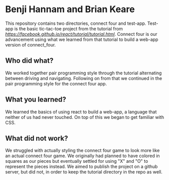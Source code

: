 # Benji Hannam and Brian Keare

This repository contains two directories, connect four and test-app. Test-app is the basic tic-tac-toe project from the tutorial from _https://facebook.github.io/react/tutorial/tutorial.html_. Connect four is our advancement using what we learned from that tutorial to build a web-app version of connect_four.


## Who did what?
We worked together pair programming style through the tutorial alternating between driving and navigating. Following on from that we continued in the pair programming style for the connect four app.

## What you learned?
We learned the basics of using react to build a web-app, a language that neither of us had never touched. On top of this we began to get familiar with CSS.

## What did not work?
We struggled with actually styling the connect four game to look more like an actual connect four game. We originally had planned to have colored in squares as our pieces but eventually settled for using "X" and "O" to represent the pieces instead. We aimed to publish the project on a github server, but did not, in order to keep the tutorial directory in the repo as well.
